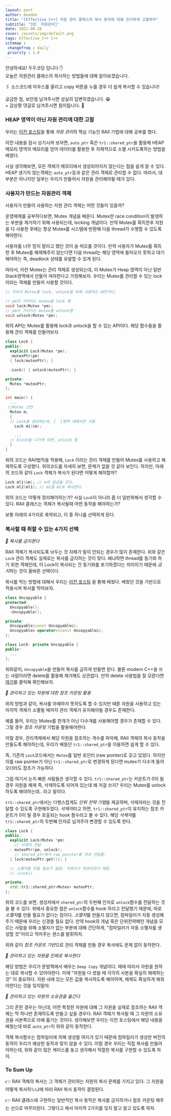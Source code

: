 ```yaml
---
layout: post
author: doodoo
title: "[Effective C++] 자원 관리 클래스의 복사 동작에 대해 진지하게 고찰하자"
subtitle: "3장. 자원관리👥"
date: 2021-08-20
cover: /assets/img/default.png
tags: Effective_C++ C++
sitemap :
 changefreq : daily
 priority : 1.0
---
```

안녕하세요! <span class="doodoo">두두코딩</span> 입니다 ✋ <br>
오늘은 자원관리 클래스의 복사하는 방법들에 대해 알아보겠습니다.

🖇 소스코드에 마우스를 올리고 <span class="tip">copy</span> 버튼을 누를 경우 더 쉽게 복사할 수 있습니다!

궁금한 점, 보안점 남겨주시면 성실히 답변하겠습니다. 😁 <br>
\+ 감상평 댓글로 남겨주시면 힘이됩니다. 🙇

### HEAP 영역이 아닌 자원 관리에 대한 고찰
우리는 [이전 포스팅](https://0xd00d00.github.io/2021/08/17/effective_18.html)을 통해 *자원 관리*의 핵심 기능인 RAII 기법에 대해 공부를 했다.

이전 내용을 잠시 상기시켜 보자면, `auto_ptr` 혹은 `tr1::shared_ptr`을 활용해 HEAP메모리 영역의 메모리를 얻어 데이터를 활용한 후 자체적으로 소멸 시키도록하는 방법을 배웠다.

사실 생각해보면, 모든 객체가 메모리에서 생성되어지지 않는다는 점을 쉽게 알 수 있다. HEAP 생기지 않는객체는 `auto_ptr`등과 같은 관리 객체로 관리할 수 없다. 따라서, 대부분은 아니지만 일부는 우리가 만들어서 자원을 관리해야될 때가 있다.

### 사용자가 만드는 자원관리 객체
사용자가 만들어 사용하는 자원 관리 객체는 어떤 것들이 있을까?

운영체제를 공부하다보면, Mutex 개념을 배운다. Mutex란 race condition이 발생하는 부분을 제거하기 위해 사용되는데, locking 개념이다. 만약 Mutex를 획득한후 자원을 다 사용한 후에는 항상 Mutex를 시스템에 반환해 다음 thread가 수행할 수 있도록 해야한다.

사용자를 너무 믿지 말라고 했던 것이 슬 떠오를 것이다. 만약 사용자가 Mutex를 획득한 후 Mutex를 해제해주지 않는다면 다음 thread는 해당 영역에 들어오지 못하고 대기해야하는 즉, deadlock 상태를 유발할 수 있게 된다.

따라서, 이런 Mutex는 관리 객체로 생성되는데, 이 Mutex가 Heap 영역이 아닌 일반 Stack영역에서 만들어 져야한다고 가정해보자. 우리는 Mutex를 관리할 수 있는 lock이라는 객체를 만들어 사용할 것이다.

```cpp
// 우리가 Mutex를 lock, unlock을 위해 사용하는 API이다.

// pm이 가리키는 mutex를 lock 함
void lock(Mutex *pm);
// pm이 가리키는 mutex를 unlock함
void unlock(Mutex *pm);
```

위의 API는 Mutex를 활용해 lock과 unlock을 할 수 있는 API이다. 해당 함수들을 활용해 관리 객체를 만들어보자.

```cpp
class Lock {
public:
  explicit Lock(Mutex *pm);
  :mutexPtr(pm)
  { lock(mutexPtr); }

  ~Lock() { unlock(mutexPtr); }

private:
  Mutex *mutexPtr;
};

int main() {
  ...
 //Mutex 선언
  Mutex m;
  {
  // Lock을 생성하는데, {  }영역 내에서만 사용
    Lock m1(&m);

    ...
  // block을 나가게 되면, unlock 됨
  }
}
```

위의 코드는 RAII법칙을 적용해, `Lock` 이라는 관리 객체를 만들어 Mutex를 사용하고 해제하도록 구성했다. 위의코드를 자세히 보면, 문제가 없을 것 같아 보인다. 하지만, 아래의 코드와 같이 `Lock` 객체가 복사가 된다면 어떻게 해야할까?

```cpp
Lock ml1(&m); // m의 잠금을 건다.
Lock ml2(ml1); // m1을 m2로 복사한다.
```

위의 코드는 어떻게 정리해야하는가? 사실 `Lock`이 아니라 좀 더 일반화해서 생각할 수 있다. RAII 클래스는 객체가 복사될때 어떤 동작을 해야하는가?

보통 아래의 4가지로 축약되고, 이 중 하나를 선택하게 된다.

### 복사할 때 취할 수 있는 4가지 선택
*🌱 복사를 금지한다*

RAII 객체가 복사되도록 놔두는 것 자체가 말이 안되는 경우가 많이 존재한다. 위와 같은 `Lock` 관리 객체도 실제로는 복사를 금지하는 것이 맞다. 왜냐하면 thread를 동기화 하기 위한 객체인데, 이 Lock이 복사되는 건 동기화를 포기하겠다는 의미이기 때문에 *금지*하는 것이 올바른 선택이다.

복사를 막는 방법에 대해서 우리는 [이전 포스팅](https://0xd00d00.github.io/2021/07/31/effective_11.html) 을 통해 배웠다. 배웠던 것을 기반으로 적용시켜 복사를 막아보자.

```cpp
class Uncopyable {
protected:
  Uncopyable();
  ~Uncopyable();

private:
  Uncopyable(const Uncopyable&);
  Uncopyable& operator=(const Uncopyable&);
};

class Lock: private Uncopyable {
public:
  ...
};
```

위와같이, `Uncopyable`을 만들어 복사를 금하게 만들면 된다. 물론 modern C++을 쓰는 사람이라면 delete를 활용해 제거해도 상관없다. 만약 delete 사용법을 잘 모른다면 [여기](https://0xd00d00.github.io/2021/07/30/cpp_delete.html)를 클릭해 확인해보자.

*🌱 관리하고 있는 자원에 대한 참조 카운팅 활용*

위의 방법과 같이, 복사를 아예하지 못하도록 할 수 있지만 때론 자원을 사용하고 있는 마지막 객체가 소멸될 때까지 관리 객체가 유지해야될 경우도 존재한다.

예를 들어, 우리는 Mutex를 한개가 아닌 다수개를 사용해야할 경우가 존재할 수 있다. 그럴 경우 *참조 카운팅* 기법을 활용해야한다.

이럴 경우, 관리객체에서 해당 자원을 참조하는 개수를 파악해, RAII 객체의 복사 동작을 만들도록 해야하는데, 우리가 배웠던 `tr1::shared_ptr`을 이용하면 쉽게 할 수 있다.

즉, 기존의 `Lock`코드에서는 `Mutex`를 일반 포인터 (raw pointer)로 갖고 있었다. 하지만 이를 raw pointer가 아닌 `tr1::shared_ptr`로 변경하게 된다면 mutex가 다수개 들어오더라도 참조가 가능하다.

그럼 여기서 눈치 빠른 사람들은 생각할 수 있다. `tr1::shared_ptr`는 카운트가 0이 될 경우 자원을 해제 즉, 삭제하도록 되어져 있는데 왜 저걸 쓰지? 우리는 Mutex를 unlock하도록 해야하는데.. 라고 말이다.

`tr1::shared_ptr`에서는 다행스럽게도 *단위 전략 기법*을 제공하며, 삭제자라는 것을 전달할 수 있도록 구현해두었다. *삭제자*라고 하면, `tr1::shared_ptr`이 유지하는 참조 카운트가 0이 될 경우 호출되는 hook 함수라고 볼 수 있다. 해당 *삭제자*를 `tr1::shared_ptr`의 두번째 인자로 넘겨주어 변경할 수 있도록 한다.

```cpp
class Lock {
public:
  explicit Lock(Mutex *pm)
    // 삭제자 전달
  : mutexPtr(pm, unlock);
    // shared_ptr에서 raw_pointer를 꺼내 전달함.
  { lock(mutexPtr.get()); }

  // 소멸자를 만들 필요가 없음. 삭제자가 변경되었기 때문
  // ~Lock()

private:
  std::tr1::shared_ptr<Mutex> mutexPtr;
};
```

위의 코드를 보면, 생성자에서 `shared_ptr`의 두번째 인자로 `unlock`함수를 전달하는 것을 볼 수 있다. 위에서 중요한 점은 `unlock`함수를 hook 하라고 전달했기 때문에, 따로 *소멸자*를 만들 필요가 없다는 점이다. *소멸자*를 만들지 않으면, 컴파일러가 자동 생성해주기 때문에 우리는 신경쓸 필요 없다. 만약 hook의 개념 혹은 단위전략패턴 개념을 모르는 사람을 위해 소멸자가 없는 부분에 대해 간단하게, "컴파일러가 자동 소멸자를 생성할 것"이라고 적어주는 센스를 발휘하자.

위와 같이 *참조 카운트 기반*으로 관리 객체를 만들 경우 복사에도 문제 없이 동작한다.

*🌱 관리하고 있는 자원을 진짜로 복사한다*

해당 방법은 우리가 문법책에서 배우는 `Deep Copy` 개념이다. 때에 따라서 자원을 원하는 대로 복사할 수 있어야한다. 이때 "자원을 다 썼을 때 각각의 사본을 확실히 해제하는 것" 이 중요하다. 자원 내에 있는 모든 값을 복사하도록 해야하며, 해제도 확실하게 해줘야한다는 것을 잊지말자.

*🌱 관리하고 있는 자원의 소유권을 옮긴다*

그리 흔한 경우는 아닌데, 어떤 특정한 자원에 대해 그 자원을 실제로 참조하는 RAII 객체는 딱 하나만 존재하도록 만들고 싶을 경우다. RAII 객체가 복사될 때 그 자원의 소유권을 사본쪽으로 아예 옮기는 것이다. 생각해보면 우리는 이전 포스팅에서 해당 내용을 배웠는데 바로 `auto_ptr`이 위와 같이 동작한다.

객체 복사함수는 컴파일러에 의해 생성될 여지가 있기 때문에 컴파일러가 생성한 버전의 동작이 우리가 예상한 동작과 맞지 않을 수 있다. 이럴 경우 우리는 직접 복사를 만들어야하는데, 위와 같이 많은 케이스를 놓고 생각해서 적절한 복사를 구현할 수 있도록 하자.

### To Sum Up
👉 RAII 객체의 복사는 그 객체가 관리하는 자원의 복사 문제를 가지고 있다. 그 자원을 어떻게 복사하느냐에 따라 RAII 복사 동작이 결정된다.

👉 RAII 클래스에 구현하는 일반적인 복사 동작은 복사를 금지하거나 참조 카운팅 해주는 선으로 마무리된다. 그렇다고 해서 마지막 2가지를 잊지 말고 알고 있도록 하자.

